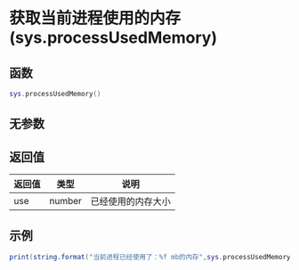 # 获取当前进程使用的内存(sys.processUsedMemory)

## 函数

```lua
sys.processUsedMemory()
```

## 无参数

## 返回值

| 返回值 | 类型     | 说明        |
| --- | ------ | --------- |
| use | number | 已经使用的内存大小 |

## 示例

```lua
print(string.format("当前进程已经使用了：%f mb的内存",sys.processUsedMemory()))
```
